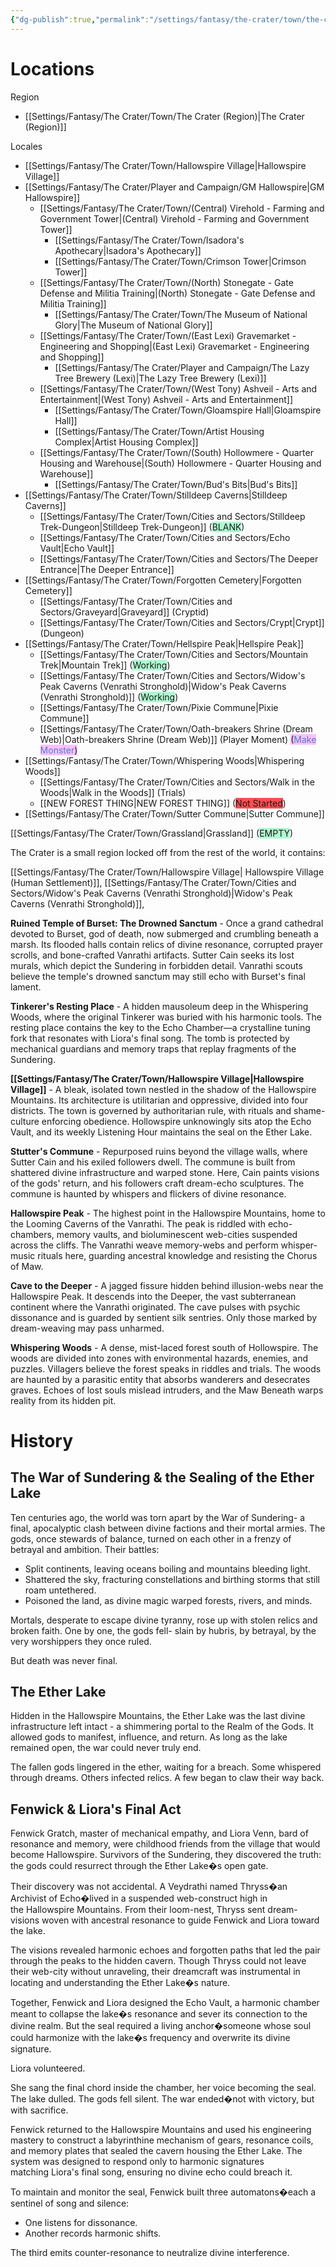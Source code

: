 ```yaml
---
{"dg-publish":true,"permalink":"/settings/fantasy/the-crater/town/the-crater-region/","tags":["Region","Hallowspirevillage"]}
---
```


# Locations

Region
- [[Settings/Fantasy/The Crater/Town/The Crater (Region)\|The Crater (Region)]]

Locales
- [[Settings/Fantasy/The Crater/Town/Hallowspire Village\|Hallowspire Village]]
- [[Settings/Fantasy/The Crater/Player and Campaign/GM Hallowspire\|GM Hallowspire]]
    - [[Settings/Fantasy/The Crater/Town/(Central) Virehold - Farming and Government Tower\|(Central) Virehold - Farming and Government Tower]] 
	    - [[Settings/Fantasy/The Crater/Town/Isadora's Apothecary\|Isadora's Apothecary]]
	    - [[Settings/Fantasy/The Crater/Town/Crimson Tower\|Crimson Tower]]
    - [[Settings/Fantasy/The Crater/Town/(North) Stonegate - Gate Defense and Militia Training\|(North) Stonegate - Gate Defense and Militia Training]]
	    - [[Settings/Fantasy/The Crater/Town/The Museum of National Glory\|The Museum of National Glory]]
    - [[Settings/Fantasy/The Crater/Town/(East Lexi) Gravemarket - Engineering and Shopping\|(East Lexi) Gravemarket - Engineering and Shopping]]
	    - [[Settings/Fantasy/The Crater/Player and Campaign/The Lazy Tree Brewery (Lexi)\|The Lazy Tree Brewery (Lexi)]]
    - [[Settings/Fantasy/The Crater/Town/(West Tony) Ashveil - Arts and Entertainment\|(West Tony) Ashveil - Arts and Entertainment]] 
	    - [[Settings/Fantasy/The Crater/Town/Gloamspire Hall\|Gloamspire Hall]]
	    - [[Settings/Fantasy/The Crater/Town/Artist Housing Complex\|Artist Housing Complex]]
    - [[Settings/Fantasy/The Crater/Town/(South) Hollowmere - Quarter Housing and Warehouse\|(South) Hollowmere - Quarter Housing and Warehouse]]
	    - [[Settings/Fantasy/The Crater/Town/Bud's Bits\|Bud's Bits]]
- [[Settings/Fantasy/The Crater/Town/Stilldeep Caverns\|Stilldeep Caverns]]
    - [[Settings/Fantasy/The Crater/Town/Cities and Sectors/Stilldeep Trek-Dungeon\|Stilldeep Trek-Dungeon]] (<span style="background:#affad1">BLANK</span>)
    - [[Settings/Fantasy/The Crater/Town/Cities and Sectors/Echo Vault\|Echo Vault]]
    - [[Settings/Fantasy/The Crater/Town/Cities and Sectors/The Deeper Entrance\|The Deeper Entrance]]
- [[Settings/Fantasy/The Crater/Town/Forgotten Cemetery\|Forgotten Cemetery]]
    - [[Settings/Fantasy/The Crater/Town/Cities and Sectors/Graveyard\|Graveyard]] (Cryptid)
    - [[Settings/Fantasy/The Crater/Town/Cities and Sectors/Crypt\|Crypt]] (Dungeon)
- [[Settings/Fantasy/The Crater/Town/Hellspire Peak\|Hellspire Peak]]
    - [[Settings/Fantasy/The Crater/Town/Cities and Sectors/Mountain Trek\|Mountain Trek]] (<span style="background:#affad1">Working</span>)
    - [[Settings/Fantasy/The Crater/Town/Cities and Sectors/Widow's Peak Caverns (Venrathi Stronghold)\|Widow's Peak Caverns (Venrathi Stronghold)]] (<span style="background:#affad1">Working</span>)
    - [[Settings/Fantasy/The Crater/Town/Pixie Commune\|Pixie Commune]]
    - [[Settings/Fantasy/The Crater/Town/Oath-breakers Shrine (Dream Web)\|Oath-breakers Shrine (Dream Web)]] (Player Moment) <span style="background:#fdbfff">(<font color="#4f81bd">Make Monster</font>)</span>
- [[Settings/Fantasy/The Crater/Town/Whispering Woods\|Whispering Woods]]
    - [[Settings/Fantasy/The Crater/Town/Cities and Sectors/Walk in the Woods\|Walk in the Woods]] (Trials)
    - [[NEW FOREST THING\|NEW FOREST THING]] (<span style="background:#ff4d4f">Not Started</span>)
- [[Settings/Fantasy/The Crater/Town/Sutter Commune\|Sutter Commune]]

[[Settings/Fantasy/The Crater/Town/Grassland\|Grassland]] (<span style="background:#affad1">EMPTY</span>)

The Crater is a small region locked off from the rest of the world, it contains:

[[Settings/Fantasy/The Crater/Town/Hallowspire Village\| Hallowspire Village (Human Settlement)]], 
[[Settings/Fantasy/The Crater/Town/Cities and Sectors/Widow's Peak Caverns (Venrathi Stronghold)\|Widow's Peak Caverns (Venrathi Stronghold)]], 

**Ruined Temple of Burset: The Drowned Sanctum** - Once a grand cathedral devoted to Burset, god of death, now submerged and crumbling beneath a marsh. Its flooded halls contain relics of divine resonance, corrupted prayer scrolls, and bone-crafted Vanrathi artifacts. Sutter Cain seeks its lost murals, which depict the Sundering in forbidden detail. Vanrathi scouts believe the temple's drowned sanctum may still echo with Burset's final lament.

**Tinkerer's Resting Place** - A hidden mausoleum deep in the Whispering Woods, where the original Tinkerer was buried with his harmonic tools. The resting place contains the key to the Echo Chamber—a crystalline tuning fork that resonates with Liora's final song. The tomb is protected by mechanical guardians and memory traps that replay fragments of the Sundering.

**[[Settings/Fantasy/The Crater/Town/Hallowspire Village\|Hallowspire Village]]** - A bleak, isolated town nestled in the shadow of the Hallowspire Mountains. Its architecture is utilitarian and oppressive, divided into four districts. The town is governed by authoritarian rule, with rituals and shame-culture enforcing obedience. Hollowspire unknowingly sits atop the Echo Vault, and its weekly Listening Hour maintains the seal on the Ether Lake.

**Stutter's Commune** - Repurposed ruins beyond the village walls, where Sutter Cain and his exiled followers dwell. The commune is built from shattered divine infrastructure and warped stone. Here, Cain paints visions of the gods' return, and his followers craft dream-echo sculptures. The commune is haunted by whispers and flickers of divine resonance.

**Hallowspire Peak** - The highest point in the Hallowspire Mountains, home to the Looming Caverns of the Vanrathi. The peak is riddled with echo-chambers, memory vaults, and bioluminescent web-cities suspended across the cliffs. The Vanrathi weave memory-webs and perform whisper-music rituals here, guarding ancestral knowledge and resisting the Chorus of Maw.

**Cave to the Deeper** - A jagged fissure hidden behind illusion-webs near the Hallowspire Peak. It descends into the Deeper, the vast subterranean continent where the Vanrathi originated. The cave pulses with psychic dissonance and is guarded by sentient silk sentries. Only those marked by dream-weaving may pass unharmed.

**Whispering Woods** - A dense, mist-laced forest south of Hollowspire. The woods are divided into zones with environmental hazards, enemies, and puzzles. Villagers believe the forest speaks in riddles and trials. The woods are haunted by a parasitic entity that absorbs wanderers and desecrates graves. Echoes of lost souls mislead intruders, and the Maw Beneath warps reality from its hidden pit.
# History

## The War of Sundering & the Sealing of the Ether Lake

Ten centuries ago, the world was torn apart by the War of Sundering- a final, apocalyptic clash between divine factions and their mortal armies. The gods, once stewards of balance, turned on each other in a frenzy of betrayal and ambition. Their battles:

- Split continents, leaving oceans boiling and mountains bleeding light.
- Shattered the sky, fracturing constellations and birthing storms that still roam untethered.
- Poisoned the land, as divine magic warped forests, rivers, and minds.

Mortals, desperate to escape divine tyranny, rose up with stolen relics and broken faith. One by one, the gods fell- slain by hubris, by betrayal, by the very worshippers they once ruled.

But death was never final.

## The Ether Lake

Hidden in the Hallowspire Mountains, the Ether Lake was the last divine infrastructure left intact - a shimmering portal to the Realm of the Gods. It allowed gods to manifest, influence, and return. As long as the lake remained open, the war could never truly end.

The fallen gods lingered in the ether, waiting for a breach. Some whispered through dreams. Others infected relics. A few began to claw their way back.

## Fenwick & Liora's Final Act

Fenwick Gratch, master of mechanical empathy, and Liora Venn, bard of resonance and memory, were childhood friends from the village that would become Hallowspire. Survivors of the Sundering, they discovered the truth: the gods could resurrect through the Ether Lake�s open gate.

Their discovery was not accidental. A Veydrathi named Thryss�an Archivist of Echo�lived in a suspended web-construct high in the Hallowspire Mountains. From their loom-nest, Thryss sent dream-visions woven with ancestral resonance to guide Fenwick and Liora toward the lake.

The visions revealed harmonic echoes and forgotten paths that led the pair through the peaks to the hidden cavern. Though Thryss could not leave their web-city without unraveling, their dreamcraft was instrumental in locating and understanding the Ether Lake�s nature.

Together, Fenwick and Liora designed the Echo Vault, a harmonic chamber meant to collapse the lake�s resonance and sever its connection to the divine realm. But the seal required a living anchor�someone whose soul could harmonize with the lake�s frequency and overwrite its divine signature.

Liora volunteered.

She sang the final chord inside the chamber, her voice becoming the seal. The lake dulled. The gods fell silent. The war ended�not with victory, but with sacrifice.

Fenwick returned to the Hallowspire Mountains and used his engineering mastery to construct a labyrinthine mechanism of gears, resonance coils, and memory plates that sealed the cavern housing the Ether Lake. The system was designed to respond only to harmonic signatures matching Liora's final song, ensuring no divine echo could breach it.

To maintain and monitor the seal, Fenwick built three automatons�each a sentinel of song and silence:

- One listens for dissonance.
- Another records harmonic shifts.

The third emits counter-resonance to neutralize divine interference.
